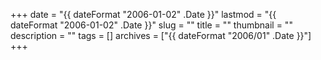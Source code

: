 +++
date = "{{ dateFormat "2006-01-02" .Date }}"
lastmod = "{{ dateFormat "2006-01-02" .Date }}"
slug = ""
title = ""
thumbnail = ""
description = ""
tags = []
archives = ["{{ dateFormat "2006/01" .Date }}"]
+++
